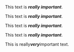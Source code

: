 This text is ***really important***.

This text is ___really important___.

This text is __*really important*__.

This text is **_really important_**.

This is really***very***important text.